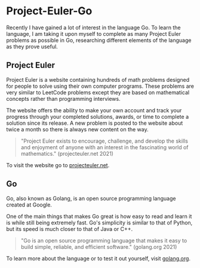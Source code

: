 # Project-Euler-Go
Recently I have gained a lot of interest in the language Go. To learn the language, I am taking it upon myself to complete as many Project Euler problems as possible in Go, researching different elements of the language as they prove useful.

## Project Euler
Project Euler is a website containing hundreds of math problems designed for people to solve using their own computer programs. These problems are very similar to LeetCode problems except they are based on mathematical concepts rather than programming interviews.

The website offers the ability to make your own account and track your progress through your completed solutions, awards, or time to complete a solution since its release. A new problem is posted to the website about twice a month so there is always new content on the way.

>"Project Euler exists to encourage, challenge, and develop the skills and enjoyment of anyone with an interest in the fascinating world of mathematics." (projecteuler.net 2021)

To visit the website go to [projecteuler.net](https://projecteuler.net).

## Go
Go, also known as Golang, is an open source programming language created at Google.

One of the main things that makes Go great is how easy to read and learn it is while still being extremely fast. Go's simplicity is similar to that of Python, but its speed is much closer to that of Java or C++.

>"Go is an open source programming language that makes it easy to build simple, reliable, and efficient software." (golang.org 2021)

To learn more about the language or to test it out yourself, visit [golang.org](https://golang.org).
